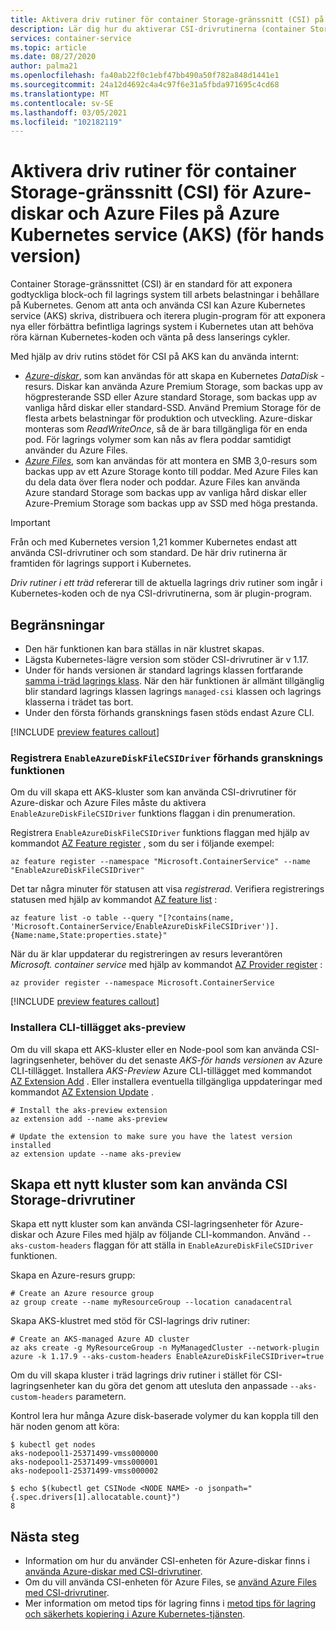 ```yaml
---
title: Aktivera driv rutiner för container Storage-gränssnitt (CSI) på Azure Kubernetes service (AKS)
description: Lär dig hur du aktiverar CSI-drivrutinerna (container Storage Interface) för Azure-diskar och Azure Files i ett Azure Kubernetes service-kluster (AKS).
services: container-service
ms.topic: article
ms.date: 08/27/2020
author: palma21
ms.openlocfilehash: fa40ab22f0c1ebf47bb490a50f782a848d1441e1
ms.sourcegitcommit: 24a12d4692c4a4c97f6e31a5fbda971695c4cd68
ms.translationtype: MT
ms.contentlocale: sv-SE
ms.lasthandoff: 03/05/2021
ms.locfileid: "102182119"
---
```

# <a name="enable-container-storage-interface-csi-drivers-for-azure-disks-and-azure-files-on-azure-kubernetes-service-aks-preview"></a>Aktivera driv rutiner för container Storage-gränssnitt (CSI) för Azure-diskar och Azure Files på Azure Kubernetes service (AKS) (för hands version)

Container Storage-gränssnittet (CSI) är en standard för att exponera godtyckliga block-och fil lagrings system till arbets belastningar i behållare på Kubernetes. Genom att anta och använda CSI kan Azure Kubernetes service (AKS) skriva, distribuera och iterera plugin-program för att exponera nya eller förbättra befintliga lagrings system i Kubernetes utan att behöva röra kärnan Kubernetes-koden och vänta på dess lanserings cykler.

Med hjälp av driv rutins stödet för CSI på AKS kan du använda internt:
- [*Azure-diskar*](azure-disk-csi.md), som kan användas för att skapa en Kubernetes *DataDisk* -resurs. Diskar kan använda Azure Premium Storage, som backas upp av högpresterande SSD eller Azure standard Storage, som backas upp av vanliga hård diskar eller standard-SSD. Använd Premium Storage för de flesta arbets belastningar för produktion och utveckling. Azure-diskar monteras som *ReadWriteOnce*, så de är bara tillgängliga för en enda pod. För lagrings volymer som kan nås av flera poddar samtidigt använder du Azure Files.
- [*Azure Files*](azure-files-csi.md), som kan användas för att montera en SMB 3,0-resurs som backas upp av ett Azure Storage konto till poddar. Med Azure Files kan du dela data över flera noder och poddar. Azure Files kan använda Azure standard Storage som backas upp av vanliga hård diskar eller Azure-Premium Storage som backas upp av SSD med höga prestanda.

> [!IMPORTANT]
> Från och med Kubernetes version 1,21 kommer Kubernetes endast att använda CSI-drivrutiner och som standard. De här driv rutinerna är framtiden för lagrings support i Kubernetes.
>
> *Driv rutiner i ett träd* refererar till de aktuella lagrings driv rutiner som ingår i Kubernetes-koden och de nya CSI-drivrutinerna, som är plugin-program.

## <a name="limitations"></a>Begränsningar

- Den här funktionen kan bara ställas in när klustret skapas.
- Lägsta Kubernetes-lägre version som stöder CSI-drivrutiner är v 1.17.
- Under för hands versionen är standard lagrings klassen fortfarande [samma i-träd lagrings klass](concepts-storage.md#storage-classes). När den här funktionen är allmänt tillgänglig blir standard lagrings klassen lagrings `managed-csi` klassen och lagrings klasserna i trädet tas bort.
- Under den första förhands gransknings fasen stöds endast Azure CLI.

[!INCLUDE [preview features callout](./includes/preview/preview-callout.md)]

### <a name="register-the-enableazurediskfilecsidriver-preview-feature"></a>Registrera `EnableAzureDiskFileCSIDriver` förhands gransknings funktionen

Om du vill skapa ett AKS-kluster som kan använda CSI-drivrutiner för Azure-diskar och Azure Files måste du aktivera `EnableAzureDiskFileCSIDriver` funktions flaggan i din prenumeration.

Registrera `EnableAzureDiskFileCSIDriver` funktions flaggan med hjälp av kommandot [AZ Feature register][az-feature-register] , som du ser i följande exempel:

```azurecli-interactive
az feature register --namespace "Microsoft.ContainerService" --name "EnableAzureDiskFileCSIDriver"
```

Det tar några minuter för statusen att visa *registrerad*. Verifiera registrerings statusen med hjälp av kommandot [AZ feature list][az-feature-list] :

```azurecli-interactive
az feature list -o table --query "[?contains(name, 'Microsoft.ContainerService/EnableAzureDiskFileCSIDriver')].{Name:name,State:properties.state}"
```

När du är klar uppdaterar du registreringen av resurs leverantören *Microsoft. container service* med hjälp av kommandot [AZ Provider register][az-provider-register] :

```azurecli-interactive
az provider register --namespace Microsoft.ContainerService
```

[!INCLUDE [preview features callout](./includes/preview/preview-callout.md)]

### <a name="install-aks-preview-cli-extension"></a>Installera CLI-tillägget aks-preview

Om du vill skapa ett AKS-kluster eller en Node-pool som kan använda CSI-lagringsenheter, behöver du det senaste *AKS-för hands versionen* av Azure CLI-tillägget. Installera *AKS-Preview* Azure CLI-tillägget med kommandot [AZ Extension Add][az-extension-add] . Eller installera eventuella tillgängliga uppdateringar med kommandot [AZ Extension Update][az-extension-update] .

```azurecli-interactive
# Install the aks-preview extension
az extension add --name aks-preview

# Update the extension to make sure you have the latest version installed
az extension update --name aks-preview
``` 


## <a name="create-a-new-cluster-that-can-use-csi-storage-drivers"></a>Skapa ett nytt kluster som kan använda CSI Storage-drivrutiner

Skapa ett nytt kluster som kan använda CSI-lagringsenheter för Azure-diskar och Azure Files med hjälp av följande CLI-kommandon. Använd `--aks-custom-headers` flaggan för att ställa in `EnableAzureDiskFileCSIDriver` funktionen.

Skapa en Azure-resurs grupp:

```azurecli-interactive
# Create an Azure resource group
az group create --name myResourceGroup --location canadacentral
```

Skapa AKS-klustret med stöd för CSI-lagrings driv rutiner:

```azurecli-interactive
# Create an AKS-managed Azure AD cluster
az aks create -g MyResourceGroup -n MyManagedCluster --network-plugin azure -k 1.17.9 --aks-custom-headers EnableAzureDiskFileCSIDriver=true
```

Om du vill skapa kluster i träd lagrings driv rutiner i stället för CSI-lagringsenheter kan du göra det genom att utesluta den anpassade `--aks-custom-headers` parametern.


Kontrol lera hur många Azure disk-baserade volymer du kan koppla till den här noden genom att köra:

```console
$ kubectl get nodes
aks-nodepool1-25371499-vmss000000
aks-nodepool1-25371499-vmss000001
aks-nodepool1-25371499-vmss000002

$ echo $(kubectl get CSINode <NODE NAME> -o jsonpath="{.spec.drivers[1].allocatable.count}")
8
```

## <a name="next-steps"></a>Nästa steg

- Information om hur du använder CSI-enheten för Azure-diskar finns i [använda Azure-diskar med CSI-drivrutiner](azure-disk-csi.md).
- Om du vill använda CSI-enheten för Azure Files, se [använd Azure Files med CSI-drivrutiner](azure-files-csi.md).
- Mer information om metod tips för lagring finns i [metod tips för lagring och säkerhets kopiering i Azure Kubernetes-tjänsten][operator-best-practices-storage].

<!-- LINKS - external -->
[access-modes]: https://kubernetes.io/docs/concepts/storage/persistent-volumes/#access-modes
[kubectl-apply]: https://kubernetes.io/docs/reference/generated/kubectl/kubectl-commands#apply
[kubectl-get]: https://kubernetes.io/docs/reference/generated/kubectl/kubectl-commands#get
[kubernetes-storage-classes]: https://kubernetes.io/docs/concepts/storage/storage-classes/
[kubernetes-volumes]: https://kubernetes.io/docs/concepts/storage/persistent-volumes/
[managed-disk-pricing-performance]: https://azure.microsoft.com/pricing/details/managed-disks/

<!-- LINKS - internal -->
[azure-disk-volume]: azure-disk-volume.md
[azure-files-pvc]: azure-files-dynamic-pv.md
[premium-storage]: ../virtual-machines/disks-types.md
[az-disk-list]: /cli/azure/disk#az-disk-list
[az-snapshot-create]: /cli/azure/snapshot#az-snapshot-create
[az-disk-create]: /cli/azure/disk#az-disk-create
[az-disk-show]: /cli/azure/disk#az-disk-show
[aks-quickstart-cli]: kubernetes-walkthrough.md
[aks-quickstart-portal]: kubernetes-walkthrough-portal.md
[install-azure-cli]: /cli/azure/install-azure-cli
[operator-best-practices-storage]: operator-best-practices-storage.md
[concepts-storage]: concepts-storage.md
[storage-class-concepts]: concepts-storage.md#storage-classes
[az-extension-add]: /cli/azure/extension#az-extension-add
[az-extension-update]: /cli/azure/extension#az-extension-update
[az-feature-register]: /cli/azure/feature#az-feature-register
[az-feature-list]: /cli/azure/feature#az-feature-list
[az-provider-register]: /cli/azure/provider#az-provider-register